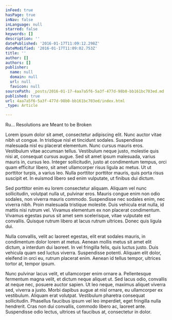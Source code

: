```yaml
---
inFeed: true
hasPage: true
inNav: false
inLanguage: null
starred: false
keywords: []
description: ''
datePublished: '2016-01-17T11:09:12.298Z'
dateModified: '2016-01-17T11:09:02.753Z'
title: ''
author: []
authors: []
publisher:
  name: null
  domain: null
  url: null
  favicon: null
sourcePath: _posts/2016-01-17-4aa7a5f6-5a3f-477d-98b0-bb161bc703ed.md
published: true
url: 4aa7a5f6-5a3f-477d-98b0-bb161bc703ed/index.html
_type: Article

---
```

Ru... Resolutions are Meant to be Broken

Lorem ipsum dolor sit amet, consectetur adipiscing elit. Nunc auctor vitae nibh ut congue. In tristique nisl et tincidunt sodales. Suspendisse malesuada nisl eu placerat elementum. Nunc cursus mauris eros. Vestibulum vitae accumsan tellus. Vestibulum neque justo, molestie quis nisi at, consequat cursus augue. Sed sit amet ipsum malesuada, varius mauris in, cursus leo. Integer sollicitudin, justo at condimentum tempus, orci quam efficitur libero, sit amet ullamcorper risus ligula ac metus. Ut ut porttitor turpis, a varius leo. Nulla porttitor porttitor mauris, quis porta risus suscipit et. In euismod libero sed enim vulputate, ut finibus dui dictum.

Sed porttitor enim eu lorem consectetur aliquam. Aliquam vel nunc sollicitudin, volutpat nulla ut, pulvinar eros. Mauris congue enim non odio sodales, non viverra mauris commodo. Suspendisse nec sodales enim, nec viverra nibh. Proin malesuada tristique molestie. Duis vehicula erat nulla, id mattis nisi rutrum vel. Vivamus elementum ex non placerat condimentum. Vivamus egestas purus sit amet sem scelerisque, vitae vulputate est convallis. Quisque rutrum libero at lacus rutrum ultrices. Donec quis ligula dui.

Nulla convallis, velit ac laoreet egestas, elit erat sodales mauris, in condimentum dolor lorem at metus. Aenean mollis metus sit amet elit dictum, a interdum dui laoreet. In vel fringilla felis, quis luctus justo. Duis vehicula quam sed luctus viverra. Suspendisse potenti. Aliquam elit dolor, eleifend in orci eu, rutrum placerat enim. Aenean id tellus tempor, ultrices tortor at, tempor ipsum.

Nunc pulvinar lacus velit, et ullamcorper enim ornare a. Pellentesque fermentum magna velit, et dictum neque aliquet ut. Sed lacus odio, convallis at neque nec, posuere auctor sapien. Ut leo neque, maximus aliquet viverra sed, viverra a justo. Morbi dapibus augue at nisl ornare, eu ullamcorper ex vestibulum. Aliquam erat volutpat. Vestibulum pharetra consequat sollicitudin. Phasellus faucibus ipsum vel leo imperdiet, eget fringilla nulla hendrerit. Cras non dui convallis, commodo libero ac, laoreet ante. Suspendisse odio lectus, ultrices ut faucibus at, consectetur in dolor.